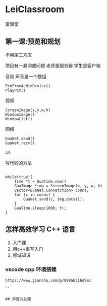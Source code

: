 # LeiClassroom
雷课堂
## 第一课:预览和规划
不用第三方库

项目有一漏洞或问题
    老师是服务器
    学生是客户端

音频
声音是一个数组

    PcmFromAudioDevice()
    PlayPcm()

视频

    ScreenImage(x,y,w,h)
    WindowImage()
    WindowList()

网络

    GuaNet.send()
    GuaNet.recv()

UI


写代码的方法

```

while(true){
    Time *t = GuaTime.now()
    GuaImage *img = ScreenImage(x, y, w, h)
    vector<GuaNet.Connetction> conns;
    for (c in conns) {
        GuaNet.send(c, img,data());
    }
    GuaTime.sleep(1000, t);
}
```

## 怎样高效学习 C++ 语言

1. 入门课
2. 用c++重写入门
3. 领域知识

### vscode cpp 环境搭建

```
https://www.jianshu.com/p/090a6516d9e1

``

## 声音的处理

